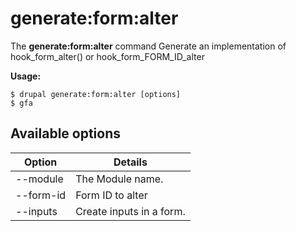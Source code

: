 # generate:form:alter
The **generate:form:alter** command Generate an implementation of hook_form_alter() or hook_form_FORM_ID_alter

**Usage:**
```
$ drupal generate:form:alter [options] 
$ gfa  
```

## Available options
Option | Details
-------|-------------
--module | The Module name.
--form-id | Form ID to alter
--inputs | Create inputs in a form.
